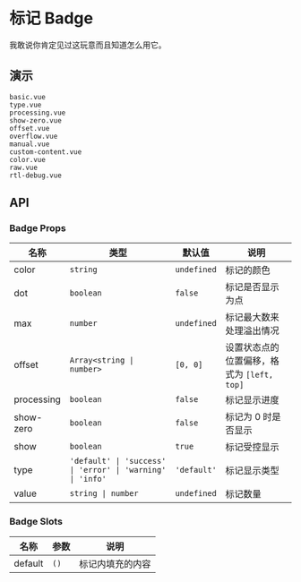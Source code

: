 # 标记 Badge

我敢说你肯定见过这玩意而且知道怎么用它。

## 演示

```demo
basic.vue
type.vue
processing.vue
show-zero.vue
offset.vue
overflow.vue
manual.vue
custom-content.vue
color.vue
raw.vue
rtl-debug.vue
```

## API

### Badge Props

| 名称 | 类型 | 默认值 | 说明 |
| --- | --- | --- | --- |
| color | `string` | `undefined` | 标记的颜色 |
| dot | `boolean` | `false` | 标记是否显示为点 |
| max | `number` | `undefined` | 标记最大数来处理溢出情况 |
| offset | `Array<string \| number>` | `[0, 0]` | 设置状态点的位置偏移，格式为 `[left, top]` |
| processing | `boolean` | `false` | 标记显示进度 |
| show-zero | `boolean` | `false` | 标记为 0 时是否显示 |
| show | `boolean` | `true` | 标记受控显示 |
| type | `'default' \| 'success' \| 'error' \| 'warning' \| 'info'` | `'default'` | 标记显示类型 |
| value | `string \| number` | `undefined` | 标记数量 |

### Badge Slots

| 名称    | 参数 | 说明             |
| ------- | ---- | ---------------- |
| default | `()` | 标记内填充的内容 |
